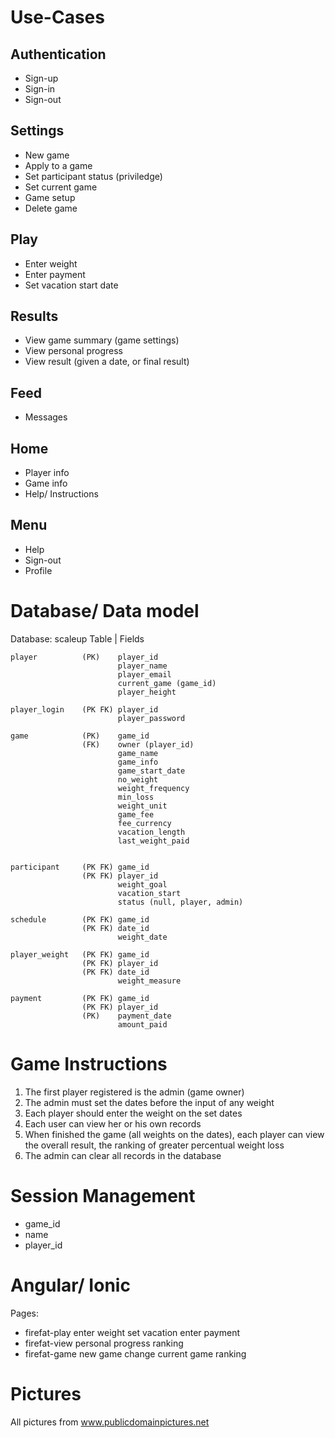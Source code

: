 # Use-Cases

## Authentication
- Sign-up
- Sign-in
- Sign-out

## Settings
- New game
- Apply to a game
- Set participant status (priviledge)
- Set current game
- Game setup
- Delete game

## Play
- Enter weight
- Enter payment
- Set vacation start date

## Results
- View game summary (game settings)
- View personal progress
- View result (given a date, or final result)

## Feed
- Messages

## Home
- Player info
- Game info
- Help/ Instructions

## Menu
 - Help
 - Sign-out
 - Profile

# Database/ Data model

Database: scaleup
    Table         |    Fields

    player          (PK)    player_id
                            player_name
                            player_email
                            current_game (game_id)
			                player_height

    player_login    (PK FK) player_id
                            player_password

    game            (PK)    game_id
		            (FK)    owner (player_id)
                            game_name
                            game_info
                            game_start_date
                            no_weight
                            weight_frequency
                            min_loss
                            weight_unit
                            game_fee
                            fee_currency
                            vacation_length
                            last_weight_paid


    participant     (PK FK) game_id
                    (PK FK) player_id
                            weight_goal
                            vacation_start
                            status (null, player, admin)

    schedule        (PK FK) game_id
                    (PK FK) date_id
                            weight_date

    player_weight   (PK FK) game_id
                    (PK FK) player_id
                    (PK FK) date_id
                            weight_measure

    payment         (PK FK) game_id
                    (PK FK) player_id
                    (PK)    payment_date
                            amount_paid




# Game Instructions

1. The first player registered is the admin (game owner)
2. The admin must set the dates before the input of any weight
3. Each player should enter the weight on the set dates
4. Each user can view her or his own records
5. When finished the game (all weights on the dates), each player can view the overall result, the ranking of greater percentual weight loss
6. The admin can clear all records in the database


# Session Management
- game_id
- name
- player_id

# Angular/ Ionic

Pages:
 - firefat-play
	enter weight
	set vacation
	enter payment
 - firefat-view
    personal progress
    ranking
 - firefat-game
	new game
	change current game
	ranking
# Pictures

All pictures from www.publicdomainpictures.net